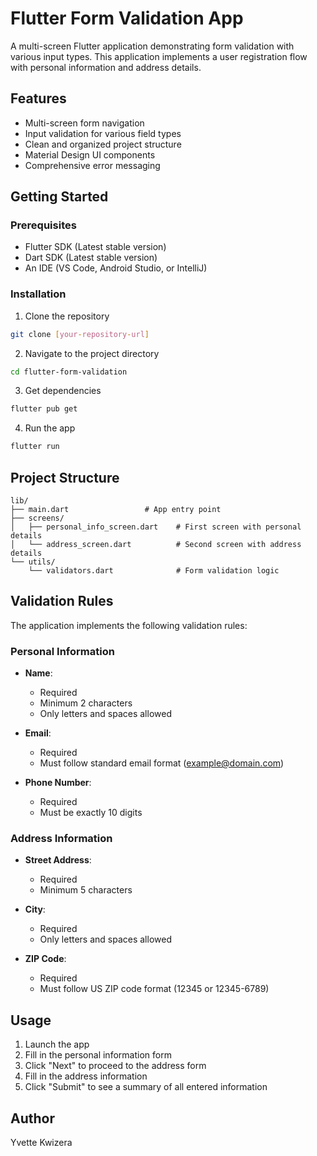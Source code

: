 # Flutter Form Validation App

A multi-screen Flutter application demonstrating form validation with various input types. This application implements a user registration flow with personal information and address details.

## Features

- Multi-screen form navigation
- Input validation for various field types
- Clean and organized project structure
- Material Design UI components
- Comprehensive error messaging


## Getting Started

### Prerequisites

- Flutter SDK (Latest stable version)
- Dart SDK (Latest stable version)
- An IDE (VS Code, Android Studio, or IntelliJ)

### Installation

1. Clone the repository
```bash
git clone [your-repository-url]
```

2. Navigate to the project directory
```bash
cd flutter-form-validation
```

3. Get dependencies
```bash
flutter pub get
```

4. Run the app
```bash
flutter run
```

## Project Structure

```
lib/
├── main.dart                 # App entry point
├── screens/
│   ├── personal_info_screen.dart    # First screen with personal details
│   └── address_screen.dart          # Second screen with address details
└── utils/
    └── validators.dart              # Form validation logic
```

## Validation Rules

The application implements the following validation rules:

### Personal Information
- **Name**: 
  - Required
  - Minimum 2 characters
  - Only letters and spaces allowed

- **Email**:
  - Required
  - Must follow standard email format (example@domain.com)

- **Phone Number**:
  - Required
  - Must be exactly 10 digits

### Address Information
- **Street Address**:
  - Required
  - Minimum 5 characters

- **City**:
  - Required
  - Only letters and spaces allowed

- **ZIP Code**:
  - Required
  - Must follow US ZIP code format (12345 or 12345-6789)

## Usage

1. Launch the app
2. Fill in the personal information form
3. Click "Next" to proceed to the address form
4. Fill in the address information
5. Click "Submit" to see a summary of all entered information

## Author
Yvette Kwizera

